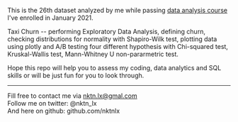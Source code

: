 This is the 26th dataset analyzed by me while passing [data analysis course](https://karpov.courses/) I've enrolled in January 2021.   



Taxi Churn -- performing Exploratory Data Analysis, defining churn, checking distributions for normality with Shapiro-Wilk test, plotting data using plotly and A/B testing four different hypothesis with Chi-squared test, Kruskal-Wallis test, Mann-Whitney U non-pararmetric test.

 



Hope this repo will help you to assess my coding, data analytics and SQL skills or will be just fun for you to look through.    



--------------------------------------------
Fill free to contact me via nktn.lx@gmal.com  
Follow me on twitter: @nktn_lx  
And here on github: github.com/nktnlx  